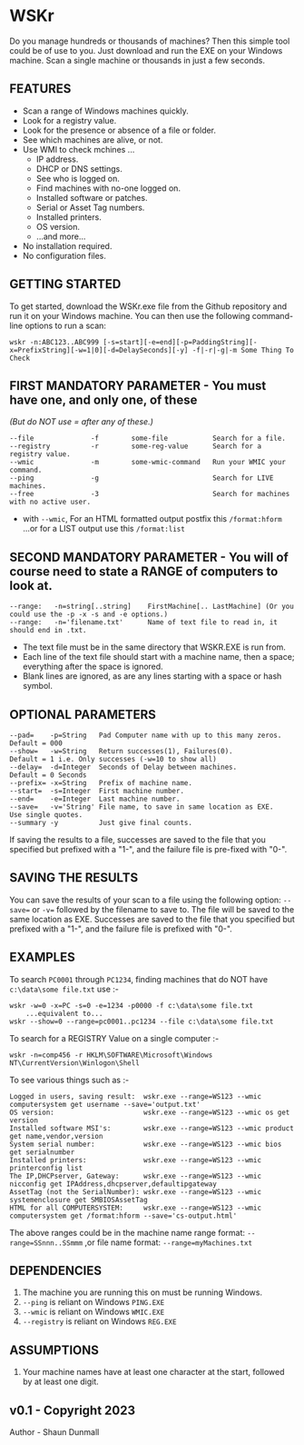 # WSKr
Do you manage hundreds or thousands of machines?  Then this simple tool could be of use to you.  Just download and run the EXE on your Windows machine. Scan a single machine or thousands in just a few seconds.

## FEATURES
* Scan a range of Windows machines quickly.
* Look for a registry value.
* Look for the presence or absence of a file or folder.
* See which machines are alive, or not.
* Use WMI to check mchines ...
  * IP address.
  * DHCP or DNS settings.
  * See who is logged on.
  * Find machines with no-one logged on.
  * Installed software or patches.
  * Serial or Asset Tag numbers.
  * Installed printers.
  * OS version.
  * ...and more...
* No installation required.
* No configuration files.

## GETTING STARTED
To get started, download the WSKr.exe file from the Github repository and run it on your Windows machine. You can then use the following command-line options to run a scan:
```
wskr -n:ABC123..ABC999 [-s=start][-e=end][-p=PaddingString][-x=PrefixString][-w=1|0][-d=DelaySeconds][-y] -f|-r|-g|-m Some Thing To Check
```

## FIRST MANDATORY PARAMETER - You must have one, and only one, of these

*(But do NOT use = after any of these.)*
```
--file              -f        some-file           Search for a file.
--registry          -r        some-reg-value      Search for a registry value.	
--wmic              -m        some-wmic-command   Run your WMIC your command.
--ping              -g                            Search for LIVE machines.
--free              -3                            Search for machines with no active user.
```
* with ```--wmic```, For an HTML formatted output postfix this ```/format:hform``` ...or for a LIST output use this ```/format:list```
          
## SECOND MANDATORY PARAMETER - You will of course need to state a RANGE of computers to look at.
```
--range:   -n=string[..string]    FirstMachine[.. LastMachine] (Or you could use the -p -x -s and -e options.)
--range:   -n='filename.txt'      Name of text file to read in, it should end in .txt.
```

* The text file must be in the same directory that WSKR.EXE is run from.
* Each line of the text file should start with a machine name, then a space; everything after the space is ignored.
* Blank lines are ignored, as are any lines starting with a space or hash symbol.

## OPTIONAL PARAMETERS
```
--pad=    -p=String   Pad Computer name with up to this many zeros. Default = 000
--show=   -w=String   Return successes(1), Failures(0).             Default = 1 i.e. Only successes (-w=10 to show all)
--delay=  -d=Integer  Seconds of Delay between machines.            Default = 0 Seconds
--prefix= -x=String   Prefix of machine name.
--start=  -s=Integer  First machine number. 
--end=    -e=Integer  Last machine number.
--save=   -v='String' File name, to save in same location as EXE.   Use single quotes.
--summary -y          Just give final counts.
```
If saving the results to a file, successes are saved to the file that you specified but prefixed with a "1-", and the failure file is pre-fixed with "0-".

## SAVING THE RESULTS
You can save the results of your scan to a file using the following option:
```--save=``` or ```-v=``` followed by the filename to save to. The file will be saved to the same location as EXE.
Successes are saved to the file that you specified but prefixed with a "1-", and the failure file is prefixed with "0-".

## EXAMPLES

To search ```PC0001``` through ```PC1234```, finding machines that do NOT have ```c:\data\some file.txt``` use :-
```
wskr -w=0 -x=PC -s=0 -e=1234 -p0000 -f c:\data\some file.txt
    ...equivalent to...
wskr --show=0 --range=pc0001..pc1234 --file c:\data\some file.txt
```	
To search for a REGISTRY Value on a single computer :-
```
wskr -n=comp456 -r HKLM\SOFTWARE\Microsoft\Windows NT\CurrentVersion\Winlogon\Shell
```	
To see various things such as :-
```
Logged in users, saving result:  wskr.exe --range=WS123 --wmic computersystem get username --save='output.txt'
OS version:                      wskr.exe --range=WS123 --wmic os get version
Installed software MSI's:        wskr.exe --range=WS123 --wmic product get name,vendor,version
System serial number:            wskr.exe --range=WS123 --wmic bios get serialnumber	
Installed printers:              wskr.exe --range=WS123 --wmic printerconfig list
The IP,DHCPserver, Gateway:      wskr.exe --range=WS123 --wmic nicconfig get IPAddress,dhcpserver,defaultipgateway
AssetTag (not the SerialNumber): wskr.exe --range=WS123 --wmic systemenclosure get SMBIOSAssetTag
HTML for all COMPUTERSYSTEM:     wskr.exe --range=WS123 --wmic computersystem get /format:hform --save='cs-output.html'
```

The above ranges could be in the machine name range format:
```--range=SSnnn..SSmmm```
,or file name format:
```--range=myMachines.txt```	
  

## DEPENDENCIES
1) The machine you are running this on must be running Windows.
2) ```--ping``` is reliant on Windows ```PING.EXE```
3) ```--wmic``` is reliant on Windows ```WMIC.EXE```
4) ```--registry``` is reliant on Windows ```REG.EXE```

## ASSUMPTIONS
1) Your machine names have at least one character at the start, followed by at least one digit.

## v0.1 - Copyright 2023

Author - Shaun Dunmall

